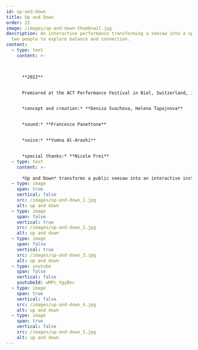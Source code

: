 ```yaml
---
id: up-and-down
title: Up and Down
order: 21
image: /images/up-and-down-thumbnail.jpg
description: An interactive performance transforming a seesaw into a space for
  two people to explore balance and connection.
content:
  - type: text
    content: >-
      


      **2022**


      Premiered at the ACT Performance Festival in Biel, Switzerland, in May 2022.


      *concept and creation:* **Denisa Svachova, Helena Tapajnova**


      *sound:* **Francesco Panettone**


      *voice:* **Yumna Al-Arashi**


      *special thanks:* **Nicole Frei**
  - type: text
    content: >-
      
      *Up and Down* transforms a public seesaw into an interactive installation for two participants, exploring balance and connection. Guided by a voice-over and music, participants engage with small objects hidden in the seesaw, symbolizing the process of building a new relationship.
  - type: image
    span: true
    vertical: false
    src: /images/up-and-down_1.jpg
    alt: up and down
  - type: image
    span: false
    vertical: true
    src: /images/up-and-down_2.jpg
    alt: up and down
  - type: image
    span: false
    vertical: true
    src: /images/up-and-down_3.jpg
    alt: up and down
  - type: youtube
    span: false
    vertical: false
    youtubeId: wMPc_VgyBec
  - type: image
    span: true
    vertical: false
    src: /images/up-and-down_4.jpg
    alt: up and down
  - type: image
    span: true
    vertical: false
    src: /images/up-and-down_5.jpg
    alt: up and down
---
```

